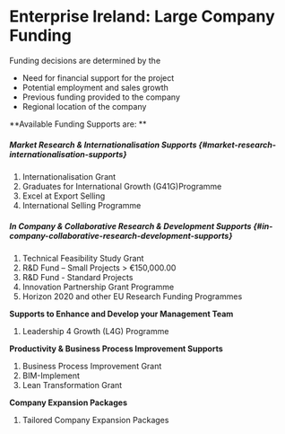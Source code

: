 # Enterprise Ireland: Large Company Funding

Funding decisions are determined by the

* Need for financial support for the project 
* Potential employment and sales growth 
* Previous funding provided to the company 
* Regional location of the company 

**Available Funding Supports are: **

##### Market Research & Internationalisation Supports {#market-research-internationalisation-supports}

1. Internationalisation Grant 
2. Graduates for International Growth \(G41G\)Programme
3. Excel at Export Selling 
4. International Selling Programme

##### In Company & Collaborative Research & Development Supports {#in-company-collaborative-research-development-supports}
1. Technical Feasibility Study Grant 
2. R&D Fund – Small Projects &gt; €150,000.00
3. R&D Fund - Standard Projects 
4. Innovation Partnership Grant Programme 
5. Horizon 2020 and other EU Research Funding Programmes 

**Supports to Enhance and Develop your Management Team**
1. Leadership 4 Growth \(L4G\) Programme

**Productivity & Business Process Improvement Supports**
1. Business Process Improvement Grant
2. BIM-Implement
3. Lean Transformation Grant

**Company Expansion Packages**
1. Tailored Company Expansion Packages

